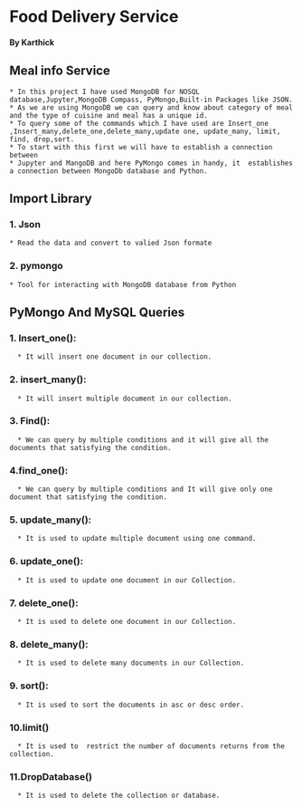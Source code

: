 # Food Delivery Service
#### By Karthick

## Meal info Service

    * In this project I have used MongoDB for NOSQL database,Jupyter,MongoDB Compass, PyMongo,Built-in Packages like JSON.
    * As we are using MongoDB we can query and know about category of meal and the type of cuisine and meal has a unique id. 
    * To query some of the commands which I have used are Insert_one ,Insert_many,delete_one,delete_many,update one, update_many, limit, find, drop,sort. 
    * To start with this first we will have to establish a connection between 
    * Jupyter and MangoDB and here PyMongo comes in handy, it  establishes a connection between MongoDb database and Python.

## Import Library
### 1. Json
    * Read the data and convert to valied Json formate
### 2. pymongo
    * Tool for interacting with MongoDB database from Python

## PyMongo And MySQL Queries

### 1. Insert_one():

      * It will insert one document in our collection.

### 2. insert_many():

      * It will insert multiple document in our collection.

### 3. Find():

      * We can query by multiple conditions and it will give all the documents that satisfying the condition.

### 4.find_one():

      * We can query by multiple conditions and It will give only one document that satisfying the condition.

### 5. update_many():

      * It is used to update multiple document using one command.

### 6. update_one():

      * It is used to update one document in our Collection.

### 7. delete_one():

      * It is used to delete one document in our Collection.

### 8. delete_many():

      * It is used to delete many documents in our Collection.

### 9. sort():

      * It is used to sort the documents in asc or desc order.

### 10.limit()

      * It is used to  restrict the number of documents returns from the collection.

### 11.DropDatabase()

      * It is used to delete the collection or database.
